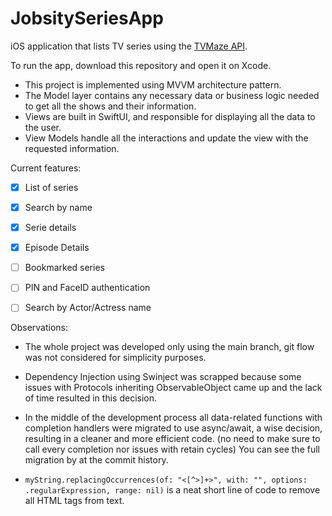 # JobsitySeriesApp
iOS application that lists TV series using the [TVMaze API](https://www.tvmaze.com/api).

To run the app, download this repository and open it on Xcode.

* This project is implemented using MVVM architecture pattern.
* The Model layer contains any necessary data or business logic needed to get all the shows and their information.
* Views are built in SwiftUI, and responsible for displaying all the data to the user.
* View Models handle all the interactions and update the view with the requested information.

Current features:
- [x] List of series
- [x] Search by name
- [x] Serie details
- [x] Episode Details
- [ ] Bookmarked series
- [ ] PIN and FaceID authentication
- [ ] Search by Actor/Actress name


Observations:
* The whole project was developed only using the main branch, git flow was not considered for simplicity purposes.

* Dependency Injection using Swinject was scrapped because some issues with Protocols inheriting ObservableObject came up and the lack of time resulted in this decision.

* In the middle of the development process all data-related functions with completion handlers were migrated to use async/await, a wise decision, resulting in a cleaner and more efficient code. (no need to make sure to call every completion nor issues with retain cycles) You can see the full migration by at the commit history.

* `myString.replacingOccurrences(of: "<[^>]+>", with: "", options: .regularExpression, range: nil)` is a neat short line of code to remove all HTML tags from text.

